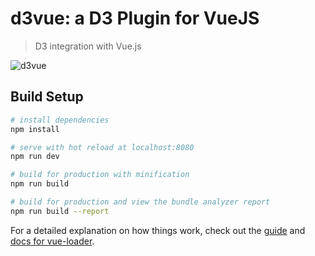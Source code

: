# d3vue: a D3 Plugin for VueJS

> D3 integration with Vue.js

![d3vue](https://user-images.githubusercontent.com/5210420/37944013-04584884-3148-11e8-82fe-bd3ba1c71e02.png)
## Build Setup

``` bash
# install dependencies
npm install

# serve with hot reload at localhost:8080
npm run dev

# build for production with minification
npm run build

# build for production and view the bundle analyzer report
npm run build --report
```

For a detailed explanation on how things work, check out the [guide](http://vuejs-templates.github.io/webpack/) and [docs for vue-loader](http://vuejs.github.io/vue-loader).
